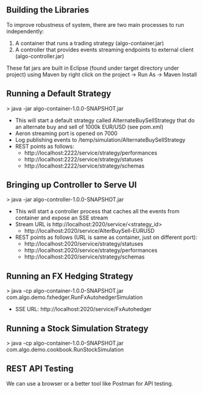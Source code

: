 <h2>Building the Libraries</h2>

To improve robustness of system, there are two main processes to run independently:
1. A container that runs a trading strategy (algo-container.jar)
2. A controller that provides events streaming endpoints to external client (algo-controller.jar)

These fat jars are built in Eclipse (found under target directory under project) using Maven by right click on the project -> Run As -> Maven Install

<h2>Running a Default Strategy</h2>
> java -jar algo-container-1.0.0-SNAPSHOT.jar

 * This will start a default strategy called AlternateBuySellStrategy that do an alternate buy and sell of 1000k EUR/USD (see pom.xml)
 * Aeron streaming port is opened on 7000
 * Log publishing events to /temp/simulation/AlternateBuySellStrategy
 * REST points as follows:
      * http://localhost:2222/service/strategy/performances
      * http://localhost:2222/service/strategy/statuses
      * http://localhost:2222/service/strategy/schemas

<h2>Bringing up Controller to Serve UI</h2>
> java -jar algo-controller-1.0.0-SNAPSHOT.jar

 * This will start a controller process that caches all the events from container and expose an SSE stream
 * Stream URL is http://localhost:2020/service/<strategy_id>
     * http://localhost:2020/service/AlterBuySell-EURUSD
 * REST points as follows (URL is same as container, just on different port):
     * http://localhost:2020/service/strategy/statuses
     * http://localhost:2020/service/strategy/performances
     * http://localhost:2020/service/strategy/schemas


<h2>Running an FX Hedging Strategy</h2>
> java -cp algo-container-1.0.0-SNAPSHOT.jar com.algo.demo.fxhedger.RunFxAutohedgerSimulation

  * SSE URL: http://localhost:2020/service/FxAutohedger


<h2>Running a Stock Simulation Strategy</h2>
> java -cp algo-container-1.0.0-SNAPSHOT.jar com.algo.demo.cookbook.RunStockSimulation

  
<h2>REST API Testing</h2>
We can use a browser or a better tool like Postman for API testing.
